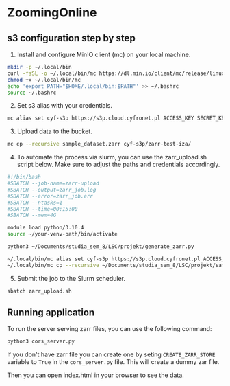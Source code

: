 # ZoomingOnline

## s3 configuration step by step

1. Install and configure MinIO client (mc) on your local machine.

```bash
mkdir -p ~/.local/bin
curl -fsSL -o ~/.local/bin/mc https://dl.min.io/client/mc/release/linux-amd64/mc
chmod +x ~/.local/bin/mc
echo 'export PATH="$HOME/.local/bin:$PATH"' >> ~/.bashrc
source ~/.bashrc
```

2. Set s3 alias with your credentials.

```bash
mc alias set cyf-s3p https://s3p.cloud.cyfronet.pl ACCESS_KEY SECRET_KEY
```

3. Upload data to the bucket.

```bash
mc cp --recursive sample_dataset.zarr cyf-s3p/zarr-test-iza/
```

4. To automate the process via slurm, you can use the zarr_upload.sh script below. Make sure to adjust the paths and credentials accordingly.

```bash
#!/bin/bash
#SBATCH --job-name=zarr-upload
#SBATCH --output=zarr_job.log
#SBATCH --error=zarr_job.err
#SBATCH --ntasks=1
#SBATCH --time=00:15:00
#SBATCH --mem=4G

module load python/3.10.4
source ~/your-venv-path/bin/activate

python3 ~/Documents/studia_sem_8/LSC/projekt/generate_zarr.py

~/.local/bin/mc alias set cyf-s3p https://s3p.cloud.cyfronet.pl ACCESS_KEY SECRET_KEY
~/.local/bin/mc cp --recursive ~/Documents/studia_sem_8/LSC/projekt/sample_dataset.zarr cyf-s3p/zarr-test-iza/
```

5. Submit the job to the Slurm scheduler.

```bash
sbatch zarr_upload.sh
```

## Running application

To run the server serving zarr files, you can use the following command:

```bash
python3 cors_server.py
```

If you don't have zarr file you can create one by seting `CREATE_ZARR_STORE` variable to `True` in the `cors_server.py`
file. This will create a dummy zar file.

Then you can open index.html in your browser to see the data.
